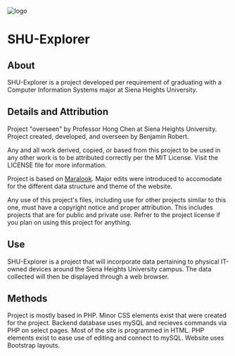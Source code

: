 ![logo](https://raw.githubusercontent.com/applessmillion/SHU-Explorer/master/web/img/logo.png)

# SHU-Explorer
## About
SHU-Explorer is a project developed per requirement of graduating with a Computer Information Systems major at Siena Heights University.

## Details and Attribution
Project "overseen" by Professor Hong Chen at Siena Heights University.
Project created, developed, and overseen by Benjamin Robert.

Any and all work derived, copied, or based from this project to be used in any other work is to be attributed correctly per the MIT License. Visit the LICENSE file for more information.


Project is based on <a href="https://github.com/applessmillion/maralook">Maralook</a>. Major edits were introduced to accomodate for the different data structure and theme of the website.

Any use of this project's files, including use for other projects similar to this one, must have a copyright notice and proper attribution. This includes projects that are for public and private use. Refrer to the project license if you plan on using this project for anything.

## Use
SHU-Explorer is a project that will incorporate data pertaining to physical IT-owned devices around the Siena Heights University campus. The data collected will then be displayed through a web browser. 

## Methods
Project is mostly based in PHP. Minor CSS elements exist that were created for the project. Backend database uses mySQL and recieves commands via PHP on select pages.
Most of the site is programmed in HTML. PHP elements exist to ease use of editing and connect to mySQL.
Website uses Bootstrap layouts.
